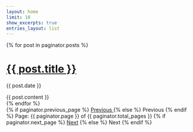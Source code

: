 ```yaml
---
layout: home
limit: 10
show_excerpts: true
entries_layout: list
---
```


<!-- This loops through the paginated posts -->
{% for post in paginator.posts %}
  <h1><a href="{{ post.url }}">{{ post.title }}</a></h1>
  <p class="author">
    <span class="date">{{ post.date }}</span>
  </p>
  <div class="content">
    {{ post.content }}
  </div>
{% endfor %}

<!-- Pagination links -->
<div class="pagination">
  {% if paginator.previous_page %}
    <a href="{{ paginator.previous_page_path }}" class="previous">
      Previous
    </a>
  {% else %}
    <span class="previous">Previous</span>
  {% endif %}
  <span class="page_number ">
    Page: {{ paginator.page }} of {{ paginator.total_pages }}
  </span>
  {% if paginator.next_page %}
    <a href="{{ paginator.next_page_path }}" class="next">Next</a>
  {% else %}
    <span class="next ">Next</span>
  {% endif %}
</div>

